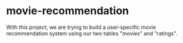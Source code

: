 # movie-recommendation
With this project, we are trying to build a user-specific movie recommendation system using our two tables "movies" and "ratings".

